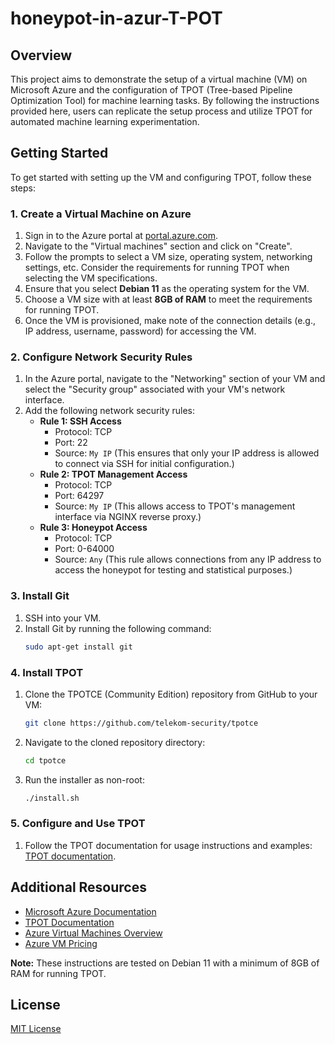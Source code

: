 # honeypot-in-azur-T-POT

## Overview

This project aims to demonstrate the setup of a virtual machine (VM) on Microsoft Azure and the configuration of TPOT (Tree-based Pipeline Optimization Tool) for machine learning tasks. By following the instructions provided here, users can replicate the setup process and utilize TPOT for automated machine learning experimentation.

## Getting Started

To get started with setting up the VM and configuring TPOT, follow these steps:

### 1. Create a Virtual Machine on Azure

1. Sign in to the Azure portal at [portal.azure.com](https://portal.azure.com).
2. Navigate to the "Virtual machines" section and click on "Create".
3. Follow the prompts to select a VM size, operating system, networking settings, etc. Consider the requirements for running TPOT when selecting the VM specifications.
4. Ensure that you select **Debian 11** as the operating system for the VM.
5. Choose a VM size with at least **8GB of RAM** to meet the requirements for running TPOT.
6. Once the VM is provisioned, make note of the connection details (e.g., IP address, username, password) for accessing the VM.

### 2. Configure Network Security Rules

1. In the Azure portal, navigate to the "Networking" section of your VM and select the "Security group" associated with your VM's network interface.
2. Add the following network security rules:
   - **Rule 1: SSH Access**
     - Protocol: TCP
     - Port: 22
     - Source: `My IP` (This ensures that only your IP address is allowed to connect via SSH for initial configuration.)
   - **Rule 2: TPOT Management Access**
     - Protocol: TCP
     - Port: 64297
     - Source: `My IP` (This allows access to TPOT's management interface via NGINX reverse proxy.)
   - **Rule 3: Honeypot Access**
     - Protocol: TCP
     - Port: 0-64000
     - Source: `Any` (This rule allows connections from any IP address to access the honeypot for testing and statistical purposes.)

### 3. Install Git

1. SSH into your VM.
2. Install Git by running the following command:
    ```bash
    sudo apt-get install git
    ```

### 4. Install TPOT

1. Clone the TPOTCE (Community Edition) repository from GitHub to your VM:
    ```bash
    git clone https://github.com/telekom-security/tpotce
    ```
2. Navigate to the cloned repository directory:
    ```bash
    cd tpotce
    ```
3. Run the installer as non-root:
    ```bash
    ./install.sh
    ```

### 5. Configure and Use TPOT

1. Follow the TPOT documentation for usage instructions and examples: [TPOT documentation](https://epistasislab.github.io/tpot/).

## Additional Resources

- [Microsoft Azure Documentation](https://docs.microsoft.com/azure/)
- [TPOT Documentation](https://epistasislab.github.io/tpot/)
- [Azure Virtual Machines Overview](https://docs.microsoft.com/azure/virtual-machines/)
- [Azure VM Pricing](https://azure.microsoft.com/pricing/details/virtual-machines/)

**Note:** These instructions are tested on Debian 11 with a minimum of 8GB of RAM for running TPOT.

## License

[MIT License](LICENSE)
